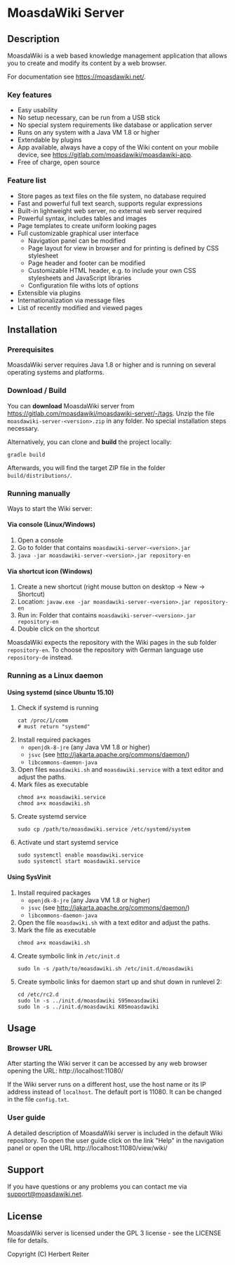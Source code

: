 # MoasdaWiki Server

## Description

MoasdaWiki is a web based knowledge management application that allows you to
create and modify its content by a web browser.

For documentation see https://moasdawiki.net/.

### Key features

- Easy usability
- No setup necessary, can be run from a USB stick
- No special system requirements like database or application server
- Runs on any system with a Java VM 1.8 or higher
- Extendable by plugins
- App available, always have a copy of the Wiki content on your mobile device, see https://gitlab.com/moasdawiki/moasdawiki-app.
- Free of charge, open source

### Feature list

- Store pages as text files on the file system, no database required
- Fast and powerful full text search, supports regular expressions
- Built-in lightweight web server, no external web server required
- Powerful syntax, includes tables and images
- Page templates to create uniform looking pages
- Full customizable graphical user interface
  - Navigation panel can be modified
  - Page layout for view in browser and for printing is defined by CSS stylesheet
  - Page header and footer can be modified
  - Customizable HTML header, e.g. to include your own CSS stylesheets and JavaScript libraries
  - Configuration file withs lots of options
- Extensible via plugins
- Internationalization via message files
- List of recently modified and viewed pages

## Installation
### Prerequisites

MoasdaWiki server requires Java 1.8 or higher and is running on several
operating systems and platforms.

### Download / Build

You can **download** MoasdaWiki server from https://gitlab.com/moasdawiki/moasdawiki-server/-/tags.
Unzip the file `moasdawiki-server-<version>.zip` in any folder.
No special installation steps necessary.

Alternatively, you can clone and **build** the project locally:
```
gradle build
```
Afterwards, you will find the target ZIP file in the folder ```build/distributions/```.

### Running manually

Ways to start the Wiki server:

#### Via console (Linux/Windows)

1. Open a console
2. Go to folder that contains `moasdawiki-server-<version>.jar`
3. `java -jar moasdawiki-server-<version>.jar repository-en`

#### Via shortcut icon (Windows)

1. Create a new shortcut (right mouse button on desktop &rarr; New &rarr; Shortcut)
2. Location: `javaw.exe -jar moasdawiki-server-<version>.jar repository-en`
3. Run in: Folder that contains `moasdawiki-server-<version>.jar repository-en`
4. Double click on the shortcut

MoasdaWiki expects the repository with the Wiki pages in the sub folder `repository-en`.
To choose the repository with German language use `repository-de` instead.

### Running as a Linux daemon

#### Using systemd (since Ubuntu 15.10)

1. Check if systemd is running
   ```
   cat /proc/1/comm
   # must return "systemd"
   ```
2. Install required packages
   - `openjdk-8-jre` (any Java VM 1.8 or higher)
   - `jsvc` (see http://jakarta.apache.org/commons/daemon/)
   - `libcommons-daemon-java`
3. Open files `moasdawiki.sh` and `moasdawiki.service` with a text editor and adjust the paths.
4. Mark files as executable
   ```
   chmod a+x moasdawiki.service
   chmod a+x moasdawiki.sh
   ```
5. Create systemd service
   ```
   sudo cp /path/to/moasdawiki.service /etc/systemd/system
   ```
6. Activate und start systemd service
   ```
   sudo systemctl enable moasdawiki.service
   sudo systemctl start moasdawiki.service
   ```

#### Using SysVinit

1. Install required packages
   - `openjdk-8-jre` (any Java VM 1.8 or higher)
   - `jsvc` (see http://jakarta.apache.org/commons/daemon/)
   - `libcommons-daemon-java`
2. Open the file `moasdawiki.sh` with a text editor and adjust the paths.
3. Mark the file as executable
   ```
   chmod a+x moasdawiki.sh
   ```
4. Create symbolic link in `/etc/init.d`
   ```
   sudo ln -s /path/to/moasdawiki.sh /etc/init.d/moasdawiki
   ```
5. Create symbolic links for daemon start up and shut down in runlevel 2:
   ```
   cd /etc/rc2.d
   sudo ln -s ../init.d/moasdawiki S95moasdawiki
   sudo ln -s ../init.d/moasdawiki K05moasdawiki
   ```

## Usage
### Browser URL

After starting the Wiki server it can be accessed by any web browser opening the URL:
http://localhost:11080/

If the Wiki server runs on a different host, use the host name or its IP address
instead of `localhost`. The default port is 11080. It can be changed in the file `config.txt`.

### User guide

A detailed description of MoasdaWiki server is included in the default Wiki repository.
To open the user guide click on the link "Help" in the navigation panel or open the URL
http://localhost:11080/view/wiki/

## Support

If you have questions or any problems you can contact me via [support@moasdawiki.net]().

## License

MoasdaWiki server is licensed under the GPL 3 license - see the LICENSE file for details.

Copyright (C) Herbert Reiter
